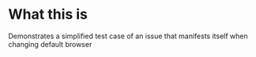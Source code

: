 # What this is

Demonstrates a simplified test case of an issue that manifests itself when changing default browser
